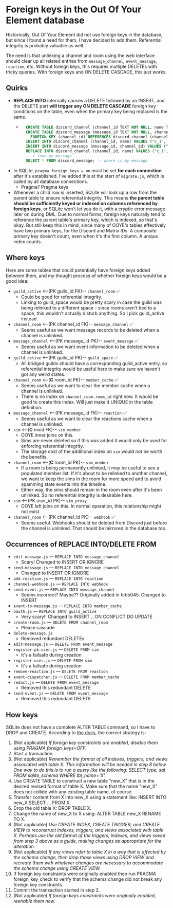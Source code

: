 # Foreign keys in the Out Of Your Element database

Historically, Out Of Your Element did not use foreign keys in the database, but since I found a need for them, I have decided to add them. Referential integrity is probably valuable as well.

The need is that unlinking a channel and room using the web interface should clear up all related entries from `message_channel`, `event_message`, `reaction`, etc. Without foreign keys, this requires multiple DELETEs with tricky queries. With foreign keys and ON DELETE CASCADE, this just works.

## Quirks

* **REPLACE INTO** internally causes a DELETE followed by an INSERT, and the DELETE part **will trigger any ON DELETE CASCADE** foreign key conditions on the table, even when the primary key being replaced is the same.
	* ```sql
		CREATE TABLE discord_channel (channel_id TEXT NOT NULL, name TEXT NOT NULL, PRIMARY KEY (channel_id));
		CREATE TABLE discord_message (message_id TEXT NOT NULL, channel_id TEXT NOT NULL, PRIMARY KEY (message_id),
		  FOREIGN KEY (channel_id) REFERENCES discord_channel (channel_id) ON DELETE CASCADE);
		INSERT INTO discord_channel (channel_id, name) VALUES ("c_1", "place");
		INSERT INTO discord_message (message_id, channel_id) VALUES ("m_2", "c_1"); -- i love my message
		REPLACE INTO discord_channel (channel_id, name) VALUES ("c_1", "new place"); -- replace into time
		-- i love my message
		SELECT * FROM discord_message; -- where is my message
		```
* In SQLite, `pragma foreign_keys = on` must be set **for each connection** after it's established. I've added this at the start of `migrate.js`, which is called by all database connections.
  * Pragma? Pragma keys
* Whenever a child row is inserted, SQLite will look up a row from the parent table to ensure referential integrity. This means **the parent table should be sufficiently keyed or indexed on columns referenced by foreign keys**, or SQLite won't let you do it, with a cryptic error message later on during DML. Due to normal forms, foreign keys naturally tend to reference the parent table's primary key, which is indexed, so that's okay. But still keep this in mind, since many of OOYE's tables effectively have two primary keys, for the Discord and Matrix IDs. A composite primary key doesn't count, even when it's the first column. A unique index counts.

## Where keys

Here are some tables that could potentially have foreign keys added between them, and my thought process of whether foreign keys would be a good idea:

* `guild_active` <--(PK guild_id FK)-- `channel_room` ✅
	* Could be good for referential integrity.
	* Linking to guild_space would be pretty scary in case the guild was being relinked to a different space - since rooms aren't tied to a space, this wouldn't actually disturb anything. So I pick guild_active instead.
* `channel_room` <--(PK channel_id FK)-- `message_channel` ✅
	* Seems useful as we want message records to be deleted when a channel is unlinked.
* `message_channel` <--(PK message_id PK)-- `event_message` ✅
	* Seems useful as we want event information to be deleted when a channel is unlinked.
* `guild_active` <--(PK guild_id PK)-- `guild_space` ✅
	* All bridged guilds should have a corresponding guild_active entry, so referential integrity would be useful here to make sure we haven't got any weird states.
* `channel_room` <--(**C** room_id PK)-- `member_cache` ✅
	* Seems useful as we want to clear the member cache when a channel is unlinked.
	* There is no index on `channel_room.room_id` right now. It would be good to create this index. Will just make it UNIQUE in the table definition.
* `message_channel` <--(PK message_id FK)-- `reaction` ✅
	* Seems useful as we want to clear the reactions cache when a channel is unlinked.
* `sim` <--(**C** mxid FK)-- `sim_member`
	* OOYE inner joins on this.
	* Sims are never deleted so if this was added it would only be used for enforcing referential integrity.
	* The storage cost of the additional index on `sim` would not be worth the benefits.
* `channel_room` <--(**C** room_id PK)-- `sim_member`
	* If a room is being permanently unlinked, it may be useful to see a populated member list. If it's about to be relinked to another channel, we want to keep the sims in the room for more speed and to avoid spamming state events into the timeline.
	* Either way, the sims should remain in the room even after it's been unlinked. So no referential integrity is desirable here.
* `sim` <--(PK user_id PK)-- `sim_proxy`
	* OOYE left joins on this. In normal operation, this relationship might not exist.
* `channel_room` <--(PK channel_id PK)-- `webhook` ✅
	* Seems useful. Webhooks should be deleted from Discord just before the channel is unlinked. That should be mirrored in the database too.

## Occurrences of REPLACE INTO/DELETE FROM

* `edit-message.js` — `REPLACE INTO message_channel`
	* Scary! Changed to INSERT OR IGNORE
* `send-message.js` — `REPLACE INTO message_channel`
	* Changed to INSERT OR IGNORE
* `add-reaction.js` — `REPLACE INTO reaction`
* `channel-webhook.js` — `REPLACE INTO webhook`
* `send-event.js` — `REPLACE INTO message_channel`
	* Seems incorrect? Maybe?? Originally added in fcbb045. Changed to INSERT
* `event-to-message.js` — `REPLACE INTO member_cache`
* `oauth.js` — `REPLACE INTO guild_active`
	* Very scary!! Changed to INSERT .. ON CONFLICT DO UPDATE
* `create-room.js` — `DELETE FROM channel_room`
	* Please cascade
* `delete-message.js`
	* Removed redundant DELETEs
* `edit-message.js` — `DELETE FROM event_message`
* `register-pk-user.js` — `DELETE FROM sim`
	* It's a failsafe during creation
* `register-user.js` — `DELETE FROM sim`
	* It's a failsafe during creation
* `remove-reaction.js` — `DELETE FROM reaction`
* `event-dispatcher.js` — `DELETE FROM member_cache`
* `redact.js` — `DELETE FROM event_message`
	* Removed this redundant DELETE
* `send-event.js` — `DELETE FROM event_message`
	* Removed this redundant DELETE

## How keys

SQLite does not have a complete ALTER TABLE command, so I have to DROP and CREATE. According to [the docs](https://www.sqlite.org/lang_altertable.html), the correct strategy is:

1. (Not applicable) *If foreign key constraints are enabled, disable them using PRAGMA foreign_keys=OFF.*
2. Start a transaction.
3. (Not applicable) *Remember the format of all indexes, triggers, and views associated with table X. This information will be needed in step 8 below. One way to do this is to run a query like the following: SELECT type, sql FROM sqlite_schema WHERE tbl_name='X'.*
4. Use CREATE TABLE to construct a new table "new_X" that is in the desired revised format of table X. Make sure that the name "new_X" does not collide with any existing table name, of course.
5. Transfer content from X into new_X using a statement like: INSERT INTO new_X SELECT ... FROM X.
6. Drop the old table X: DROP TABLE X.
7. Change the name of new_X to X using: ALTER TABLE new_X RENAME TO X.
8. (Not applicable) *Use CREATE INDEX, CREATE TRIGGER, and CREATE VIEW to reconstruct indexes, triggers, and views associated with table X. Perhaps use the old format of the triggers, indexes, and views saved from step 3 above as a guide, making changes as appropriate for the alteration.*
9. (Not applicable) *If any views refer to table X in a way that is affected by the schema change, then drop those views using DROP VIEW and recreate them with whatever changes are necessary to accommodate the schema change using CREATE VIEW.*
10. If foreign key constraints were originally enabled then run PRAGMA foreign_key_check to verify that the schema change did not break any foreign key constraints.
11. Commit the transaction started in step 2.
12. (Not applicable) *If foreign keys constraints were originally enabled, reenable them now.*
